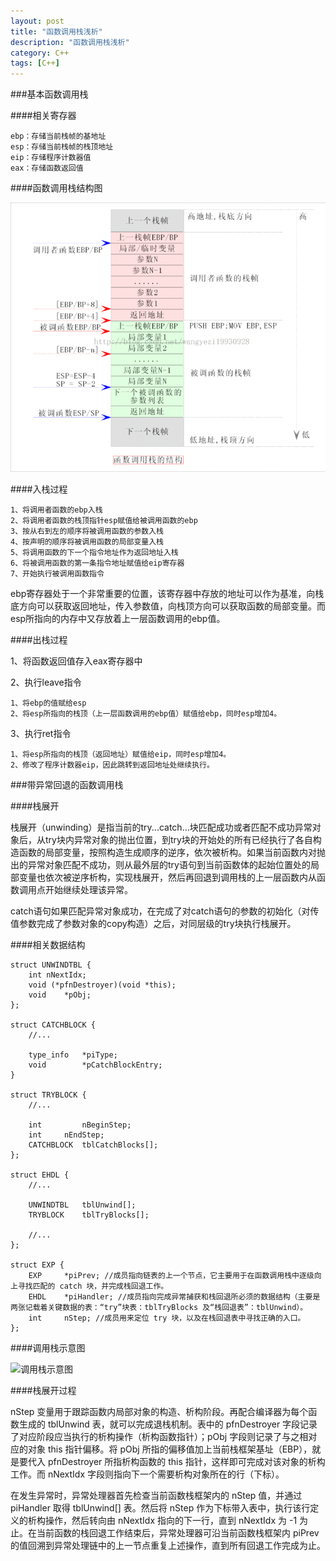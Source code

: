 ```yaml
---
layout: post
title: "函数调用栈浅析"
description: "函数调用栈浅析"
category: C++
tags: [C++]
---
```


###基本函数调用栈

####相关寄存器

	ebp：存储当前栈帧的基地址
	esp：存储当前栈帧的栈顶地址
	eip：存储程序计数器值
	eax：存储函数返回值

####函数调用栈结构图

![函数调用栈结构图](/images/function_call_stack.gif)

####入栈过程

	1、将调用者函数的ebp入栈
	2、将调用者函数的栈顶指针esp赋值给被调用函数的ebp
	3、按从右到左的顺序将被调用函数的参数入栈
	4、按声明的顺序将被调用函数的局部变量入栈
	5、将调用函数的下一个指令地址作为返回地址入栈
	6、将被调用函数的第一条指令地址赋值给eip寄存器
	7、开始执行被调用函数指令

ebp寄存器处于一个非常重要的位置，该寄存器中存放的地址可以作为基准，向栈底方向可以获取返回地址，传入参数值，向栈顶方向可以获取函数的局部变量。而esp所指向的内存中又存放着上一层函数调用的ebp值。

####出栈过程

1、将函数返回值存入eax寄存器中

2、执行leave指令
	
	1、将ebp的值赋给esp
	2、将esp所指向的栈顶（上一层函数调用的ebp值）赋值给ebp，同时esp增加4。

3、执行ret指令
	
	1、将esp所指向的栈顶（返回地址）赋值给eip，同时esp增加4。
	2、修改了程序计数器eip，因此跳转到返回地址处继续执行。

###带异常回退的函数调用栈

####栈展开

栈展开（unwinding）是指当前的try...catch...块匹配成功或者匹配不成功异常对象后，从try块内异常对象的抛出位置，到try块的开始处的所有已经执行了各自构造函数的局部变量，按照构造生成顺序的逆序，依次被析构。如果当前函数内对抛出的异常对象匹配不成功，则从最外层的try语句到当前函数体的起始位置处的局部变量也依次被逆序析构，实现栈展开，然后再回退到调用栈的上一层函数内从函数调用点开始继续处理该异常。

catch语句如果匹配异常对象成功，在完成了对catch语句的参数的初始化（对传值参数完成了参数对象的copy构造）之后，对同层级的try块执行栈展开。

####相关数据结构

	struct UNWINDTBL {
		int	nNextIdx;
		void (*pfnDestroyer)(void *this);
		void 	*pObj;	
	};

	struct CATCHBLOCK {
		//...
		
		type_info	*piType;
		void		*pCatchBlockEntry;
	}

	struct TRYBLOCK {
		//...

		int 		nBeginStep;
		int		nEndStep;
		CATCHBLOCK 	tblCatchBlocks[];	
	};

	struct EHDL {
		//...
		
		UNWINDTBL	tblUnwind[];
		TRYBLOCK	tblTryBlocks[];
		
		//...	
	};

	struct EXP {
		EXP 	*piPrev; //成员指向链表的上一个节点，它主要用于在函数调用栈中逐级向上寻找匹配的 catch 块，并完成栈回退工作。
		EHDL 	*piHandler; //成员指向完成异常捕获和栈回退所必须的数据结构（主要是两张记载着关键数据的表：“try”块表：tblTryBlocks 及“栈回退表”：tblUnwind）。
		int 	nStep; //成员用来定位 try 块，以及在栈回退表中寻找正确的入口。
	};

####调用栈示意图

![调用栈示意图](C++函数调用栈示意图.png)

####栈展开过程

nStep 变量用于跟踪函数内局部对象的构造、析构阶段。再配合编译器为每个函数生成的 tblUnwind 表，就可以完成退栈机制。表中的 pfnDestroyer 字段记录了对应阶段应当执行的析构操作（析构函数指针）；pObj 字段则记录了与之相对应的对象 this 指针偏移。将 pObj 所指的偏移值加上当前栈框架基址（EBP），就是要代入 pfnDestroyer 所指析构函数的 this 指针，这样即可完成对该对象的析构工作。而 nNextIdx 字段则指向下一个需要析构对象所在的行（下标）。

在发生异常时，异常处理器首先检查当前函数栈框架内的 nStep 值，并通过 piHandler 取得 tblUnwind[] 表。然后将 nStep 作为下标带入表中，执行该行定义的析构操作，然后转向由 nNextIdx 指向的下一行，直到 nNextIdx 为 -1 为止。在当前函数的栈回退工作结束后，异常处理器可沿当前函数栈框架内 piPrev 的值回溯到异常处理链中的上一节点重复上述操作，直到所有回退工作完成为止。
